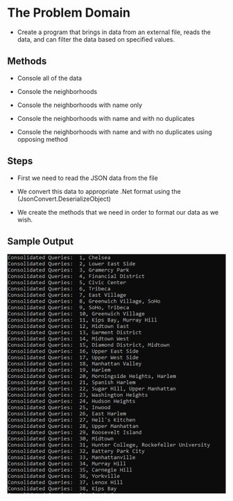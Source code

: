 # The Problem Domain

- Create a program that brings in data from an external file, reads the data, and can filter the data based on specified values.

## Methods

- Console all of the data

- Console the neighborhoods

- Console the neighborhoods with name only

- Console the neighborhoods with name and with no duplicates

- Console the neighborhoods with name and with no duplicates using opposing method

## Steps

- First we need to read the JSON data from the file

- We convert this data to appropriate .Net format using the (JsonConvert.DeserializeObject)

- We create the methods that we need in order to format our data as we wish.

## Sample Output

![output](./Lab09%20LINQ/filtered.PNG)
